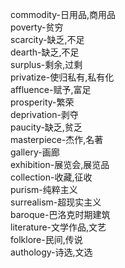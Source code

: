 commodity-日用品,商用品<br>
poverty-贫穷<br>
scarcity-缺乏,不足<br>
dearth-缺乏,不足<br>
surplus-剩余,过剩<br>
privatize-使归私有,私有化<br>
affluence-赋予,富足<br>
prosperity-繁荣<br>
deprivation-剥夺<br>
paucity-缺乏,贫乏<br>
masterpiece-杰作,名著<br>
gallery-画廊<br>
exhibition-展览会,展览品<br>
collection-收藏,征收<br>
purism-纯粹主义<br>
surrealism-超现实主义<br>
baroque-巴洛克时期建筑<br>
literature-文学作品,文艺<br>
folklore-民间,传说<br>
authology-诗选,文选<br>
<br>
<br>